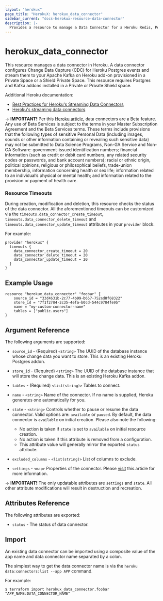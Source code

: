 ```yaml
---
layout: "herokux"
page_title: "HerokuX: herokux_data_connector"
sidebar_current: "docs-herokux-resource-data-connector"
description: |-
  Provides a resource to manage a Data Connector for a Heroku Redis, Postgres, or Kafka addon.
---
```


# herokux\_data\_connector

This resource manages a data connector in Heroku. A data connector configures Change Data Capture (CDC)
for Heroku Postgres events and stream them to your Apache Kafka on Heroku add-on provisioned in a Private Space
or a Shield Private Space. This resource requires Postgres and Kafka addons installed in a Private or Private Shield space.

Additional Heroku documentation:

- [Best Practices for Heroku's Streaming Data Connectors](https://devcenter.heroku.com/articles/best-practices-for-heroku-data-connectors)
- [Heroku's streaming data connectors](https://devcenter.heroku.com/articles/heroku-data-connectors)

-> **IMPORTANT!**
Per this [Heroku article](https://devcenter.heroku.com/articles/heroku-data-connectors), data connectors are a Beta feature.
Any use of Beta Services is subject to the terms in your Master Subscription Agreement and the Beta Services terms.
These terms include provisions that the following types of sensitive Personal Data (including images, sounds or other
information containing or revealing such sensitive data) may not be submitted to Data Science Programs, Non-GA Service
and Non-GA Software: government-issued identification numbers; financial information (such as credit or debit card numbers,
any related security codes or passwords, and bank account numbers); racial or ethnic origin, political opinions, religious
or philosophical beliefs, trade-union membership, information concerning health or sex life; information related to an individual’s
physical or mental health; and information related to the provision or payment of health care.

### Resource Timeouts
During creation, modification and deletion, this resource checks the status of the data connector.
All the aforementioned timeouts can be customized via the `timeouts.data_connector_create_timeout`, `timeouts.data_connector_delete_timeout`
and `timeouts.data_connector_update_timeout` attributes in your `provider` block.

For example:

```hcl-terraform
provider "herokux" {
  timeouts {
    data_connector_create_timeout = 20
    data_connector_delete_timeout = 20
    data_connector_update_timeout = 20
  }
}
```

## Example Usage

```hcl-terraform
resource "herokux_data_connector" "foobar" {
	source_id = "33d4631b-2c77-4b99-b657-752ad8f68322"
	store_id = "7f1f2784-2c35-4efa-b0cd-544c9784fe9b"
	name = "my-custom-connector-name"
	tables = ["public.users"]
}
```

## Argument Reference

The following arguments are supported:

* `source_id` - (Required) `<string>` The UUID of the database instance whose change data you want to store.
This is an existing Heroku Postgres addon.

* `store_id` - (Required) `<string>` The UUID of the database instance that will store the change data.
This is an existing Heroku Kafka addon.

* `tables` - (Required) `<list(string)>` Tables to connect.

* `name` - `<string>` Name of the connector. If no name is supplied, Heroku generates one automatically for you.

* `state` - `<string>` Controls whether to pause or resume the data connector. Valid options are: `available` or `paused`.
By default, the data connector is `available` on initial creation. Please also note the following:

    * No action is taken if `state` is set to `available` on initial resource creation.
    * No action is taken if this attribute is removed from a configuration.
    * This attribute value will generally mirror the exported `status` attribute.

* `excluded_columns` - `<list(string)>` List of columns to exclude.

* `settings` - `<map>` Properties of the connector. Please [visit](https://devcenter.heroku.com/articles/heroku-data-connectors#update-configuration)
this article for more information.

-> **IMPORTANT!**
The only updatable attributes are `settings` and `state`. All other attribute modifications will result
in destruction and recreation.

## Attributes Reference

The following attributes are exported:

* `status` - The status of data connector.

## Import

An existing data connector can be imported using a composite value of the app name and data connector name
separated by a colon.

The simplest way to get the data connector name is via the `heroku data:connectors:list --app APP` command.

For example:

```shell script
$ terraform import herokux_data_connector.foobar "APP_NAME:DATA_CONNECTOR_NAME"
```